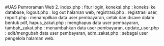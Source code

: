 #UAS Pemroraman Web 2.
 index.php : fitur login,
 koneksi.php : koneksi ke database,
 logout.php : log out halaman web,
 registrasi.php : registrasi user,
 report.php : menampilkan data user pembayaran, cetak dan disave dalam bentuk pdf,
 hapus_zakat.php : menghapus data user pembayaran,
 tambah_zakat.php : menambahkan data user pembayaran,
 update_user.php : edit/mengubah data user pembayaran,
 adm_zakat.php : sebagai user pengelola halaman web.
